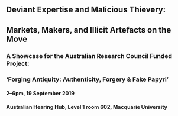 ## Deviant Expertise and Malicious Thievery: 
## Markets, Makers, and Illicit Artefacts on the Move

### A Showcase for the Australian Research Council Funded Project:
### ‘Forging Antiquity: Authenticity, Forgery & Fake Papyri’

#### 2–6pm, 19 September 2019
#### Australian Hearing Hub, Level 1 room 602, Macquarie University
